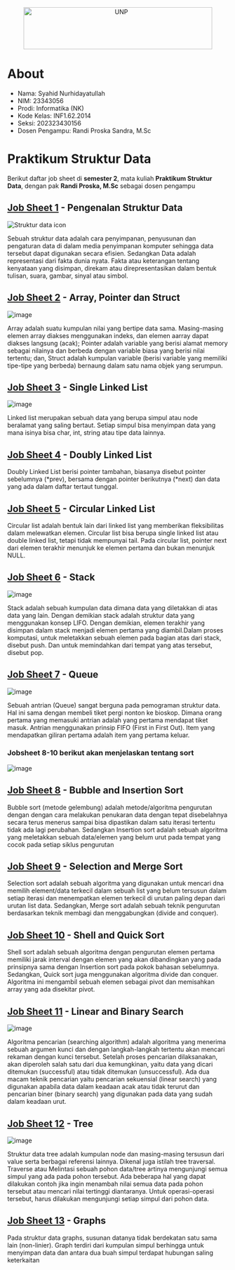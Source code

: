 <div align="center">
  <a href="https://unp.ac.id/">
    <img src="https://unp.ac.id/nfs-assets/all/images/logo_unp_white.png" alt="UNP" height="96" width="430">
  </a>
</div>

# About
* Nama: Syahid Nurhidayatullah
* NIM: 23343056  
* Prodi: Informatika (NK)  
* Kode Kelas: INF1.62.2014  
* Seksi: 202323430156  
* Dosen Pengampu: Randi Proska Sandra, M.Sc  

# Praktikum Struktur Data  
  Berikut daftar job sheet di **semester 2**, mata kuliah **Praktikum Struktur Data**, dengan pak **Randi Proska, M.Sc** sebagai dosen pengampu  
## [**Job Sheet 1**](https://github.com/Zyxcid/Praktikum_Struktur_Data/tree/main/Job%20Sheet%2001) - Pengenalan Struktur Data
![Struktur data icon](https://github.com/Zyxcid/Praktikum_Struktur_Data/assets/121550192/43beeec5-36e8-401b-8c8a-fc685515ee43)

Sebuah struktur data adalah cara penyimpanan, penyusunan dan pengaturan data di dalam media penyimpanan komputer sehingga data tersebut dapat digunakan secara efisien. Sedangkan Data adalah representasi dari fakta dunia nyata. Fakta atau keterangan tentang kenyataan yang disimpan, direkam atau direpresentasikan dalam bentuk tulisan, suara, gambar, sinyal atau simbol.  

## [**Job Sheet 2**](https://github.com/Zyxcid/Praktikum_Struktur_Data/tree/main/Job%20Sheet%2002) - Array, Pointer dan Struct  
![image](https://github.com/Zyxcid/Praktikum_Struktur_Data/assets/121550192/4dfcb098-12ce-40b7-b41d-37dcd0a6fe36)

Array adalah suatu kumpulan nilai yang bertipe data sama. Masing-masing elemen array diakses menggunakan indeks, dan elemen aarray dapat diakses langsung (acak); Pointer adalah variable yang berisi alamat memory sebagai nilainya dan berbeda dengan variable biasa yang berisi nilai tertentu; dan, Struct adalah kumpulan variable (berisi variable yang memiliki tipe-tipe yang berbeda) bernaung dalam satu nama objek yang serumpun.  

## [**Job Sheet 3**](https://github.com/Zyxcid/Praktikum_Struktur_Data/tree/main/Job%20Sheet%2003) - Single Linked List  
![image](https://github.com/Zyxcid/Praktikum_Struktur_Data/assets/121550192/cef4ec56-bff3-4303-9128-b4ec0fecfb88)

Linked list merupakan sebuah data yang berupa simpul atau node beralamat yang saling bertaut. Setiap simpul bisa menyimpan data yang mana isinya bisa char, int, string atau tipe data lainnya.  

## [**Job Sheet 4**](https://github.com/Zyxcid/Praktikum_Struktur_Data/tree/main/Job%20Sheet%2004) - Doubly Linked List  
Doubly Linked List berisi pointer tambahan, biasanya disebut pointer sebelumnya (*prev), bersama dengan pointer berikutnya (*next) dan data yang ada dalam daftar tertaut tunggal.  

## [**Job Sheet 5**](https://github.com/Zyxcid/Praktikum_Struktur_Data/tree/main/Job%20Sheet%2005) - Circular Linked List  
Circular list adalah bentuk lain dari linked list yang memberikan fleksibilitas dalam melewatkan elemen. Circular list bisa berupa single linked list atau double linked list, tetapi tidak mempunyai tail. Pada circular list, pointer next dari elemen terakhir menunjuk ke elemen pertama dan bukan menunjuk NULL.

## [**Job Sheet 6**](https://github.com/Zyxcid/Praktikum_Struktur_Data/tree/main/Job%20Sheet%2006) - Stack  
![image](https://github.com/Zyxcid/Praktikum_Struktur_Data/assets/121550192/e1b876f2-74c8-40d5-9919-02f61cf403ea)

Stack adalah sebuah kumpulan data dimana data yang diletakkan di atas data yang lain. Dengan demikian stack adalah struktur data yang menggunakan konsep LIFO. Dengan demikian, elemen terakhir yang disimpan dalam stack menjadi elemen pertama yang diambil.Dalam proses komputasi, untuk meletakkan sebuah elemen pada bagian atas dari stack, disebut push. Dan untuk memindahkan dari tempat yang atas tersebut, disebut pop.

## [**Job Sheet 7**](https://github.com/Zyxcid/Praktikum_Struktur_Data/tree/main/Job%20Sheet%2007) - Queue  
![image](https://github.com/Zyxcid/Praktikum_Struktur_Data/assets/121550192/10db3fac-1959-49c4-9d51-244ae52f3221)

Sebuah antrian (Queue) sangat berguna pada pemograman struktur data. Hal ini sama dengan membeli tiket pergi nonton ke bioskop. Dimana orang pertama yang memasuki antrian adalah yang pertama mendapat tiket masuk. Antrian menggunakan prinsip FIFO (First in First Out). Item yang mendapatkan giliran pertama adalah item yang pertama keluar.

### Jobsheet 8-10 berikut akan menjelaskan tentang sort
![image](https://github.com/Zyxcid/Praktikum_Struktur_Data/assets/121550192/8c6f03cc-f0ee-4e39-82bc-e53db28246f6)

## [**Job Sheet 8**](https://github.com/Zyxcid/Praktikum_Struktur_Data/tree/main/Job%20Sheet%2008) - Bubble and Insertion Sort  
Bubble sort (metode gelembung) adalah metode/algoritma pengurutan dengan dengan cara melakukan penukaran data dengan tepat disebelahnya secara terus menerus sampai bisa dipastikan dalam satu iterasi tertentu tidak ada lagi perubahan. Sedangkan Insertion sort adalah sebuah algoritma yang meletakkan sebuah data/elemen yang belum urut pada tempat yang cocok pada setiap siklus pengurutan

## [**Job Sheet 9**](https://github.com/Zyxcid/Praktikum_Struktur_Data/tree/main/Job%20Sheet%2009) - Selection and Merge Sort  
Selection sort adalah sebuah algoritma yang digunakan untuk mencari dna memilih element/data terkecil dalam sebuah list yang belum tersusun dalam setiap iterasi dan menempatkan elemen terkecil di urutan paling depan dari urutan list data. Sedangkan, Merge sort adalah sebuah teknik pengurutan berdasarkan teknik membagi dan menggabungkan (divide and conquer).

## [**Job Sheet 10**](https://github.com/Zyxcid/Praktikum_Struktur_Data/tree/main/Job%20Sheet%2010) - Shell and Quick Sort  
Shell sort adalah sebuah algoritma dengan pengurutan elemen pertama memiliki jarak interval dengan elemen yang akan dibandingkan yang pada prinsipnya sama dengan Insertion sort pada pokok bahasan sebelumnya. Sedangkan, Quick sort juga menggunakan algoritma divide dan conquer. Algoritma ini mengambil sebuah elemen sebagai pivot dan memisahkan array yang ada disekitar pivot.

## [**Job Sheet 11**](https://github.com/Zyxcid/Praktikum_Struktur_Data/tree/main/Job%20Sheet%2011) - Linear and Binary Search  
![image](https://github.com/Zyxcid/Praktikum_Struktur_Data/assets/121550192/9829c411-f86e-4251-8d0b-c98efa1be019)

Algoritma pencarian (searching algorithm) adalah algoritma yang menerima sebuah argumen kunci dan dengan langkah-langkah tertentu akan mencari rekaman dengan kunci tersebut. Setelah proses pencarian dilaksanakan, akan diperoleh salah satu dari dua kemungkinan, yaitu data yang dicari ditemukan (successful) atau tidak ditemukan (unsuccessful). Ada dua macam teknik pencarian yaitu pencarian sekuensial (linear search) yang digunakan apabila data dalam keadaan acak atau tidak terurut dan pencarian biner (binary search) yang digunakan pada data yang sudah dalam keadaan urut.

## [**Job Sheet 12**](https://github.com/Zyxcid/Praktikum_Struktur_Data/tree/main/Job%20Sheet%2012) - Tree  
![image](https://github.com/Zyxcid/Praktikum_Struktur_Data/assets/121550192/31562f30-9e2c-44b0-b8af-ef5fd1c7936d)

Struktur data tree adalah kumpulan node dan masing-masing tersusun dari value serta berbagai referensi lainnya. Dikenal juga istilah tree traversal. Traverse atau Melintasi sebuah pohon data/tree artinya mengunjungi semua simpul yang ada pada pohon tersebut. Ada beberapa hal yang dapat dilakukan contoh jika ingin menambah nilai semua data pada pohon tersebut atau mencari nilai tertinggi diantaranya. Untuk operasi-operasi tersebut, harus dilakukan mengunjungi setiap simpul dari pohon data.

## [**Job Sheet 13**](https://github.com/Zyxcid/Praktikum_Struktur_Data/tree/main/Job%20Sheet%2013) - Graphs  
Pada struktur data graphs, susunan datanya tidak berdekatan satu sama lain (non-linier). Graph terdiri dari kumpulan simpul berhingga untuk menyimpan data dan antara dua buah simpul terdapat hubungan saling keterkaitan
